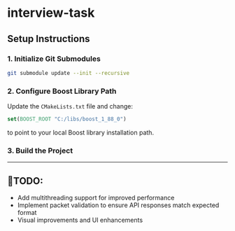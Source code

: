 
# interview-task

## Setup Instructions

### 1. Initialize Git Submodules
```bash
git submodule update --init --recursive
```

### 2. Configure Boost Library Path
Update the `CMakeLists.txt` file and change:
```cmake
set(BOOST_ROOT "C:/libs/boost_1_88_0")
```
to point to your local Boost library installation path.

### 3. Build the Project

---

## 🔧TODO:
- Add multithreading support for improved performance
- Implement packet validation to ensure API responses match expected format
- Visual improvements and UI enhancements

